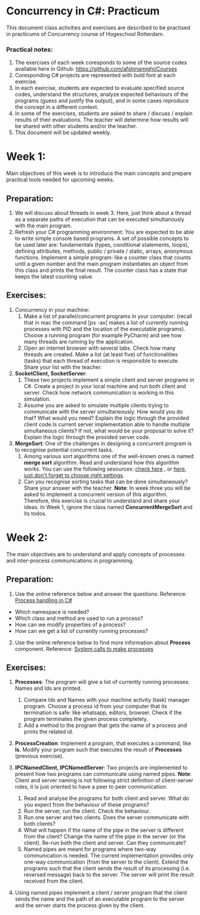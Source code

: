 # Concurrency in C#: Practicum

This document class activities and exercises are described to be practised in practicums of Concurrency course of Hogeschool Rotterdam.

### Practical notes:
1. The exercises of each week coresponds to some of the source codes available here in Github: https://github.com/afshinamighi/Courses
2. Coresponding C# projects are represented with bold font at each exercise.
3. In each exercise, students are expected to evaluate specified source codes, understand the structures, analyze expected behaviours of the programs (guess and justify the output), and in some cases reproduce the concept in a different context.
4. In some of the exercises, students are asked to share / discuss / explain results of their evaluations. The teacher will determine how results will be shared with other students and/or the teacher.
5. This document will be updated weekly. 



# Week 1: 
Main objectives of this week is to introduce the main concepts and prepare practical tools needed for upcoming weeks.

## Preparation:
1.	 We will discuss about threads in week 3. Here, just think about a thread as a separate paths of execution that can be executed simultanously with the main program.
2.	 Refresh your C# programming environment: You are expected to be able to write simple console based programs. A set of possible concepts to be used later are: fundamentals (types, conditional statements, loops), defining attributes, methods, public / private / static, arrays, anonymous functions. Implement a simple program: like a counter class that counts until a given number and the main program instantiates an object from this class and prints the final result. The counter class has a state that keeps the latest counting value.


## Exercises:
1. Concurrency in your machine:
	1.	Make a list of parallel/concurrent programs in your computer: (recall that in mac the command [ps -ax] makes a list of currently running processes with PID and the location of the executable programs). Choose a running program (for example PyCharm) and see how many threads are running by the application.
	2.	Open an internet browser with several tabs. Check how many threads are created. Make a list (at least five) of functionalities (tasks) that each thread of execution is responsible to execute. Share your list with the teacher.
2. **SocketClient, SocketServer**: 
	1.	These two projects implement a simple client and server programs in C#. Create a project in your local machine and run both client and server. Check how network communication is working in this simulation. 
	2.	Assume you are asked to simulate multiple clients trying to communicate with the server simultaneously. How would you do that? What would you need? Explain the logic through the provided client code.Is current server implementation able to handle multiple simultaneous clients? If not, what would be your proposal to solve it? Explain the logic through the provided server code.
3. **MergeSort**: One of the challenges in designing a concurrent program is to recognise potential concurrent tasks. 
	1.	Among various sort algorithms one of the well-known ones is named **merge sort** algorithm. Read and understand how this algorithm works. You can use the following sesources: [check here](https://www.hackerearth.com/practice/algorithms/sorting/merge-sort/visualize/) , or [here, just don't forget to choose right settings](https://visualgo.net/bn/sorting?slide=1).
	2. Can you recognise sorting tasks that can be done simultaneously? Share your answer with the teacher. **Note**: In week three you will be asked to implement a concurrent version of this algorithm. Therefore, this exercise is crucial to understand and share your ideas. In Week 1, ignore the class named **ConcurrentMergeSort** and its todos.





# Week 2:

The main objectives are to understand and apply concepts of processes and inter-process communications in programming.

## Preparation:
1. Use the online reference below and answer the questions:
Reference: [Process handling in C#](https://www.dotnetperls.com/process)
- Which namespace is needed?
- Which class and method are used to run a process?
- How can we modify properties of a process?
- How can we get a list of currently running processes?
2. Use the online reference below to find more information about **Process** component.
Reference: [System calls to make processes](https://docs.microsoft.com/en-us/dotnet/api/system.diagnostics.process?view=netframework-4.8) 

## Exercises:

1. **Processes**: The program will give a list of currently running processes. Names and Ids are printed. 
	1. Compare Ids and Names with your machine activity (task) manager program. Choose a process id from your computer that its termination is safe: like whatsapp, editors, browser. Check if the program terminates the given process completely.
	2. Add a method to the program that gets the name of a process and prints the related id.
2. **ProcessCreation**: Implement a program, that executes a command, like **ls**. Modify your program such that executes the result of **Processes** (previous exercise).

3. **IPCNamedClient, IPCNamedServer**: Two projects are implemented to present how two programs can communicate using named pipes.
**Note**: Client and server naming is not following strict definition of client-server roles, it is just oriented to have a peer to peer communication.
	1. Read and analyse the programs for both client and server. What do you expect from the behaviour of these programs?
	2. Run the server, run the client. Check the behaviour.
	3. Run one server and two clients. Does the server communicate with both clients?
	4. What will happen if the name of the pipe in the server is different from the client? Change the name of the pipe in the server (or the client). Re-run both the client and server. Can they communicate? 
	5. Named pipes are meant for programs where two-way communication is needed. The current implementation provides only one-way communication (from the server to the client). Extend the programs such that the client sends the result of its processing (i.e. reversed message) back to the server. The server will print the result received from the client.
<!-- Solution: Is available. -->

4.  Using named pipes implement a client / server program that the client sends the name and the path of an executable program to the server and the server starts the process given by the client.

<!-- (Optional) Read this tutorial and practice an example about AnonymousPipes: https://ingeno.io/2016/09/c-anonymous-pipes-for-interprocess-communication/  -->